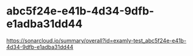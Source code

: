 # abc5f24e-e41b-4d34-9dfb-e1adba31dd44
https://sonarcloud.io/summary/overall?id=examly-test_abc5f24e-e41b-4d34-9dfb-e1adba31dd44
